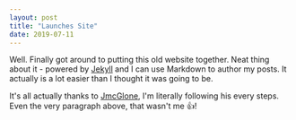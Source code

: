 ```yaml
---
layout: post
title: "Launches Site"
date: 2019-07-11
---
```


Well. Finally got around to putting this old website together. Neat thing about it - powered by [Jekyll](http://jekyllrb.com) and I can use Markdown to author my posts. It actually is a lot easier than I thought it was going to be.

It's all actually thanks to [JmcGlone](http://jmcglone.com/guides/github-pages/), I'm literally following his every steps. Even the very paragraph above, that wasn't me :+1:!
